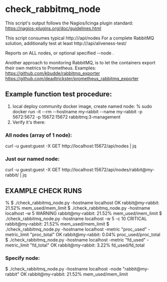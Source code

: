 # check_rabbitmq_node

This script's output follows the Nagios/Icinga plugin standard:
https://nagios-plugins.org/doc/guidelines.html

This script consumes typical http://<rabbitmqhost>/api/nodes
For a complete RabbitMQ solution, additionally test at least
http://<rabbitmqhost>/api/aliveness-test/

Reports on ALL nodes, or optional specified --node <nodename>.

Another approach to monitoring RabbitMQ, is to let the
containers export their own metrics to Prometheus.  Examples:
https://github.com/kbudde/rabbitmq_exporter
https://github.com/deadtrickster/prometheus_rabbitmq_exporter

## Example function test procedure:
1. local deploy community docker image, create named node:
% sudo docker run -it --rm --hostname my-rabbit --name my-rabbit -p 5672:5672 -p 15672:15672 rabbitmq:3-management
2. Verify it's there:

### All nodes (array of 1 node):
curl -u guest:guest -X GET http://localhost:15672/api/nodes | jq

### Just our named node:
curl -u guest:guest -X GET http://localhost:15672/api/nodes/rabbit@my-rabbit/ | jq

## EXAMPLE CHECK RUNS
% $ ./check_rabbitmq_node.py -hostname localhost
OK rabbit@my-rabbit: 21.52% mem_used/mem_limit
$ ./check_rabbitmq_node.py -hostname localhost -w 5
WARNING rabbit@my-rabbit: 21.52% mem_used/mem_limit
$ ./check_rabbitmq_node.py -hostname localhost -w 5 -c 10
CRITICAL rabbit@my-rabbit: 21.52% mem_used/mem_limit
$ ./check_rabbitmq_node.py -hostname localhost -metric "proc_used" -metric_limit "proc_total"
OK rabbit@my-rabbit: 0.04% proc_used/proc_total
$ ./check_rabbitmq_node.py -hostname localhost -metric "fd_used" -metric_limit "fd_total"
OK rabbit@my-rabbit: 3.22% fd_used/fd_total

### Specify node:
$ ./check_rabbitmq_node.py -hostname localhost -node "rabbit@my-rabbit"
OK rabbit@my-rabbit: 21.52% mem_used/mem_limit

